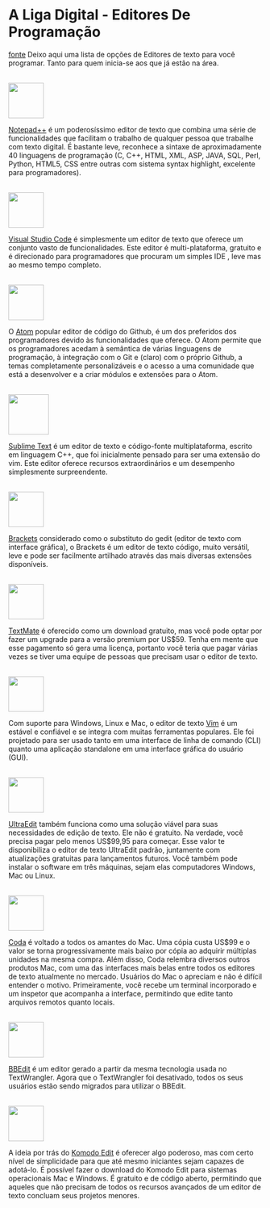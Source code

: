 # A Liga Digital - Editores De Programação 
[fonte](https://pplware.sapo.pt/software/10-dos-melhores-editores-texto-2017/)
Deixo aqui uma lista de opções de Editores de texto para você programar. Tanto para quem inicia-se aos que já estão na área.

<br>
<img height="70" src=https://notepad-plus-plus.org/images/logo.svg /><p>

[Notepad++]()
é um poderosíssimo editor de texto que combina uma série de funcionalidades que facilitam o trabalho de qualquer pessoa que trabalhe com texto digital. É bastante leve, reconhece a sintaxe de aproximadamente 40 linguagens de programação (C, C++, HTML, XML, ASP, JAVA, SQL, Perl, Python, HTML5, CSS entre outras com sistema syntax highlight, excelente para programadores).

<br>
<img height="70" src=https://code.visualstudio.com/assets/favicon.ico /><p>

[Visual Studio Code]() é simplesmente um editor de texto que oferece um conjunto vasto de funcionalidades. Este editor é multi-plataforma, gratuito e é direcionado para programadores que procuram um simples IDE , leve mas ao mesmo tempo completo.

<br>
<img height="70" src=https://avatars0.githubusercontent.com/u/1089146?s=400&v=4 /><p>

O [Atom](https://www.google.com/url?sa=t&rct=j&q=&esrc=s&source=web&cd=&cad=rja&uact=8&ved=2ahUKEwjy1dDgnfjrAhVVILkGHZcOB84QFjAAegQIARAC&url=https%3A%2F%2Fatom.io%2F&usg=AOvVaw2f1xmShfpKULMHZBtecYLV) popular editor de código do Github, é um dos preferidos dos programadores devido às funcionalidades que oferece. O Atom permite que os programadores acedam à semântica de várias linguagens de programação, à integração com o Git e (claro) com o próprio Github, a temas completamente personalizáveis e o acesso a uma comunidade que está a desenvolver e a criar módulos e extensões para o Atom.

<br>
<img height="80" src=https://upload.wikimedia.org/wikipedia/fr/thumb/7/78/Sublime_text_logo.png/220px-Sublime_text_logo.png /><p>

[Sublime Text](https://www.sublimetext.com/) é um editor de texto e código-fonte multiplataforma, escrito em linguagem C++, que foi inicialmente pensado para ser uma extensão do vim. Este editor oferece recursos extraordinários e um desempenho simplesmente surpreendente. 

<br>
<img height="70" src=https://upload.wikimedia.org/wikipedia/commons/thumb/4/4c/Brackets_Icon.svg/220px-Brackets_Icon.svg.png /><p>

[Brackets](http://brackets.io/) considerado como o substituto do gedit (editor de texto com interface gráfica), o Brackets é um editor de texto código, muito versátil, leve e pode ser facilmente artilhado através das mais diversas extensões disponíveis.

<br>
<img height="70" src=https://static.macupdate.com/products/16157/l/textmate-logo.png?v=1577879517 /><p>

[TextMate](https://macromates.com/) é oferecido como um download gratuito, mas você pode optar por fazer um upgrade para a versão premium por US$59. Tenha em mente que esse pagamento só gera uma licença, portanto você teria que pagar várias vezes se tiver uma equipe de pessoas que precisam usar o editor de texto.

<br>
<img height="70" src=https://upload.wikimedia.org/wikipedia/commons/thumb/9/9f/Vimlogo.svg/1200px-Vimlogo.svg.png /><p>

Com suporte para Windows, Linux e Mac, o editor de texto [Vim](https://www.vim.org/) é um estável e confiável e se integra com muitas ferramentas populares. Ele foi projetado para ser usado tanto em uma interface de linha de comando (CLI) quanto uma aplicação standalone em uma interface gráfica do usuário (GUI).

<br>
<img height="70" src=https://www.ultraedit.com/assets/images/icons/UltraEdit.png /><p>

[UltraEdit](https://www.ultraedit.com/) também funciona como uma solução viável para suas necessidades de edição de texto. Ele não é gratuito. Na verdade, você precisa pagar pelo menos US$99,95 para começar. Esse valor te disponibiliza o editor de texto UltraEdit padrão, juntamente com atualizações gratuitas para lançamentos futuros. Você também pode instalar o software em três máquinas, sejam elas computadores Windows, Mac ou Linux.

<br>
<img height="70" src=https://images-wixmp-ed30a86b8c4ca887773594c2.wixmp.com/i/62902855-31e8-48de-986e-5080e8ef5f15/d9b4frd-96c3579f-c833-4596-adb5-077ba7fbfe47.png />

[Coda](https://panic.com/coda/) é voltado a todos os amantes do Mac. Uma cópia custa US$99 e o valor se torna progressivamente mais baixo por cópia ao adquirir múltiplas unidades na mesma compra. Além disso, Coda relembra diversos outros produtos Mac, com uma das interfaces mais belas entre todos os editores de texto atualmente no mercado. Usuários do Mac o apreciam e não é difícil entender o motivo. Primeiramente, você recebe um terminal incorporado e um inspetor que acompanha a interface, permitindo que edite tanto arquivos remotos quanto locais.

<br>
<img height="70" src=https://img.favpng.com/7/21/9/bbedit-macos-text-editor-png-favpng-KBqJhuGyKPx4Vuepf9PXp9YLL.jpg /><p>

[BBEdit](https://www.barebones.com/products/bbedit/	) é um editor gerado a partir da mesma tecnologia usada no TextWrangler. Agora que o TextWrangler foi desativado, todos os seus usuários estão sendo migrados para utilizar o BBEdit.

<br>
<img height="70" src=https://cdn.activestate.com/wp-content/uploads/2018/10/komodo-ide-icon-512x512.png /><p>

A ideia por trás do [Komodo Edit](https://www.activestate.com/products/komodo-edit/) é oferecer algo poderoso, mas com certo nível de simplicidade para que até mesmo iniciantes sejam capazes de adotá-lo. É possível fazer o download do Komodo Edit para sistemas operacionais Mac e Windows. É gratuito e de código aberto, permitindo que aqueles que não precisam de todos os recursos avançados de um editor de texto concluam seus projetos menores.
